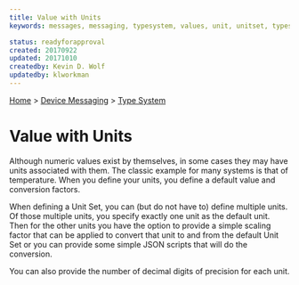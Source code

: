 ```yaml
---
title: Value with Units
keywords: messages, messaging, typesystem, values, unit, unitset, types, datatypes

status: readyforapproval
created: 20170922
updated: 20171010
createdby: Kevin D. Wolf
updatedby: klworkman
---
```

[Home](../../Index.md) > [Device Messaging](../Index.md) > [Type System](Index.md)

# Value with Units

Although numeric values exist by themselves, in some cases they may have units associated with them.  The classic example for many systems is that of temperature.  When you define
your units, you define a default value and conversion factors.

When defining a Unit Set, you can (but do not have to) define multiple units.  Of those multiple units, you specify exactly one unit as the default unit. Then for the other units
you have the option to provide a simple scaling factor that can be applied to convert that unit to and from the default Unit Set or you can provide some simple JSON scripts that 
will do the conversion.

You can also provide the number of decimal digits of precision for each unit.
